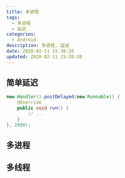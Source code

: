 ```yaml
---
title: 多进程
tags: 
  - 多进程
  - 延迟
categories: 
  - Android
description: 多进程, 延迟
date: 2020-02-11 15:38:28
updated: 2020-02-11 15:38:28
---
```


## 简单延迟

```java
new Handler().postDelayed(new Runnable() {
    @Override
    public void run() {
        // ...
    }
}, 2000);
```

## 多进程

## 多线程
